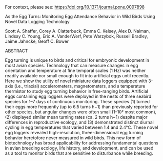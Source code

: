 For context, please see:
https://doi.org/10.1371/journal.pone.0097898

As the Egg Turns: Monitoring Egg Attendance Behavior in Wild Birds Using Novel Data Logging Technology

Scott A. Shaffer, Corey A. Clatterbuck, Emma C. Kelsey, Alex D. Naiman, Lindsay C. Young,
Eric A. VanderWerf, Pete Warzybok, Russell Bradley, Jaime Jahncke, Geoff C. Bower

ABSTRACT

Egg turning is unique to birds and critical for embryonic development in most avian species. Technology 
that can measure changes in egg orientation and temperature at fine temporal scales (1 Hz) was neither 
readily available nor small enough to fit into artificial eggs until recently. Here we show the utility 
of novel miniature data loggers equipped with 3-axis (i.e., triaxial) accelerometers, magnetometers, and 
a temperature thermistor to study egg turning behavior in free-ranging birds. Artificial eggs containing 
egg loggers were deployed in the nests of three seabird species for 1–7 days of continuous monitoring. 
These species (1) turned their eggs more frequently (up to 6.5 turns h−1) than previously reported for 
other species, but angular changes were often small (1–10° most common), (2) displayed similar mean 
turning rates (ca. 2 turns h−1) despite major differences in reproductive ecology, and (3) demonstrated 
distinct diurnal cycling in egg temperatures that varied between 1.4 and 2.4°C. These novel egg loggers 
revealed high-resolution, three-dimensional egg turning behavior heretofore never measured in wild birds. 
This new form of biotechnology has broad applicability for addressing fundamental questions in avian 
breeding ecology, life history, and development, and can be used as a tool to monitor birds that are 
sensitive to disturbance while breeding.
